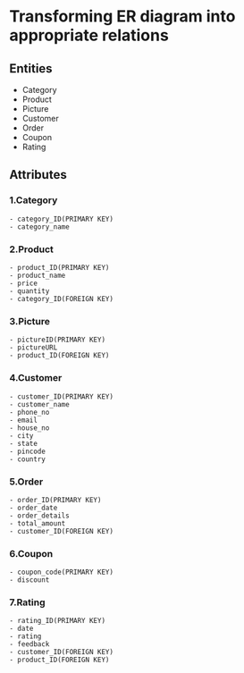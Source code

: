 # Transforming ER diagram into appropriate relations
## Entities
- Category
- Product
- Picture
- Customer
- Order
- Coupon
- Rating
## Attributes
### 1.Category
    - category_ID(PRIMARY KEY)
    - category_name
### 2.Product
    - product_ID(PRIMARY KEY)
    - product_name
    - price
    - quantity
    - category_ID(FOREIGN KEY)
### 3.Picture
    - pictureID(PRIMARY KEY)
    - pictureURL
    - product_ID(FOREIGN KEY)
### 4.Customer
    - customer_ID(PRIMARY KEY)
    - customer_name
    - phone_no
    - email
    - house_no
    - city
    - state
    - pincode
    - country
### 5.Order
    - order_ID(PRIMARY KEY)
    - order_date
    - order_details
    - total_amount
    - customer_ID(FOREIGN KEY)
### 6.Coupon
    - coupon_code(PRIMARY KEY)
    - discount
### 7.Rating
    - rating_ID(PRIMARY KEY)
    - date
    - rating
    - feedback
    - customer_ID(FOREIGN KEY)
    - product_ID(FOREIGN KEY)
